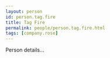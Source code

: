 ```yaml
---
layout: person
id: person.tag.fire
title: Tag Fire
permalink: people/person.tag.fire.html
tags: [company.rose]
---
```


Person details...